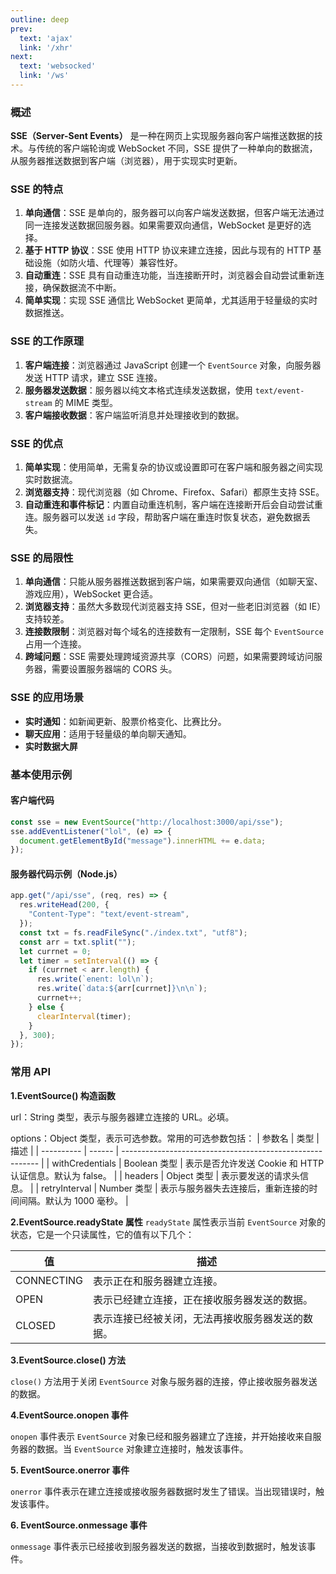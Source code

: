 ```yaml
---
outline: deep
prev:
  text: 'ajax'
  link: '/xhr'
next:
  text: 'websocked'
  link: '/ws'
---
```


### 概述

**SSE（Server-Sent Events）** 是一种在网页上实现服务器向客户端推送数据的技术。与传统的客户端轮询或 WebSocket 不同，SSE 提供了一种单向的数据流，从服务器推送数据到客户端（浏览器），用于实现实时更新。

### SSE 的特点

1. **单向通信**：SSE 是单向的，服务器可以向客户端发送数据，但客户端无法通过同一连接发送数据回服务器。如果需要双向通信，WebSocket 是更好的选择。
2. **基于 HTTP 协议**：SSE 使用 HTTP 协议来建立连接，因此与现有的 HTTP 基础设施（如防火墙、代理等）兼容性好。
3. **自动重连**：SSE 具有自动重连功能，当连接断开时，浏览器会自动尝试重新连接，确保数据流不中断。
4. **简单实现**：实现 SSE 通信比 WebSocket 更简单，尤其适用于轻量级的实时数据推送。

### SSE 的工作原理

1. **客户端连接**：浏览器通过 JavaScript 创建一个 `EventSource` 对象，向服务器发送 HTTP 请求，建立 SSE 连接。
2. **服务器发送数据**：服务器以纯文本格式连续发送数据，使用 `text/event-stream` 的 MIME 类型。
3. **客户端接收数据**：客户端监听消息并处理接收到的数据。

### SSE 的优点

1. **简单实现**：使用简单，无需复杂的协议或设置即可在客户端和服务器之间实现实时数据流。
2. **浏览器支持**：现代浏览器（如 Chrome、Firefox、Safari）都原生支持 SSE。
3. **自动重连和事件标记**：内置自动重连机制，客户端在连接断开后会自动尝试重连。服务器可以发送 `id` 字段，帮助客户端在重连时恢复状态，避免数据丢失。

### SSE 的局限性

1. **单向通信**：只能从服务器推送数据到客户端，如果需要双向通信（如聊天室、游戏应用），WebSocket 更合适。
2. **浏览器支持**：虽然大多数现代浏览器支持 SSE，但对一些老旧浏览器（如 IE）支持较差。
3. **连接数限制**：浏览器对每个域名的连接数有一定限制，SSE 每个 `EventSource` 占用一个连接。
4. **跨域问题**：SSE 需要处理跨域资源共享（CORS）问题，如果需要跨域访问服务器，需要设置服务器端的 CORS 头。

### SSE 的应用场景

- **实时通知**：如新闻更新、股票价格变化、比赛比分。
- **聊天应用**：适用于轻量级的单向聊天通知。
- **实时数据大屏**

### 基本使用示例

#### 客户端代码

```javascript
const sse = new EventSource("http://localhost:3000/api/sse");
sse.addEventListener("lol", (e) => {
  document.getElementById("message").innerHTML += e.data;
});
```

#### 服务器代码示例（Node.js）

```javascript
app.get("/api/sse", (req, res) => {
  res.writeHead(200, {
    "Content-Type": "text/event-stream",
  });
  const txt = fs.readFileSync("./index.txt", "utf8");
  const arr = txt.split("");
  let currnet = 0;
  let timer = setInterval(() => {
    if (currnet < arr.length) {
      res.write(`enent: lol\n`);
      res.write(`data:${arr[currnet]}\n\n`);
      currnet++;
    } else {
      clearInterval(timer);
    }
  }, 300);
});
```

### 常用 API

**1.EventSource() 构造函数**

url：String 类型，表示与服务器建立连接的 URL。必填。

options：Object 类型，表示可选参数。常用的可选参数包括：
| 参数名 | 类型 | 描述 |
| ---------- | ------ | --------------------------------------------------------- |
| withCredentials | Boolean 类型 | 表示是否允许发送 Cookie 和 HTTP 认证信息。默认为 false。 |
| headers | Object 类型 | 表示要发送的请求头信息。 |
| retryInterval | Number 类型 | 表示与服务器失去连接后，重新连接的时间间隔。默认为 1000 毫秒。 |

**2.EventSource.readyState 属性**
`readyState` 属性表示当前 `EventSource` 对象的状态，它是一个只读属性，它的值有以下几个：

| 值         | 描述                                             |
| ---------- | ------------------------------------------------ |
| CONNECTING | 表示正在和服务器建立连接。                       |
| OPEN       | 表示已经建立连接，正在接收服务器发送的数据。     |
| CLOSED     | 表示连接已经被关闭，无法再接收服务器发送的数据。 |

**3.EventSource.close() 方法**

`close()` 方法用于关闭 `EventSource` 对象与服务器的连接，停止接收服务器发送的数据。

**4.EventSource.onopen 事件**

`onopen` 事件表示 `EventSource` 对象已经和服务器建立了连接，并开始接收来自服务器的数据。当 `EventSource` 对象建立连接时，触发该事件。

**5. EventSource.onerror 事件**

`onerror` 事件表示在建立连接或接收服务器数据时发生了错误。当出现错误时，触发该事件。

**6. EventSource.onmessage 事件**

`onmessage` 事件表示已经接收到服务器发送的数据，当接收到数据时，触发该事件。